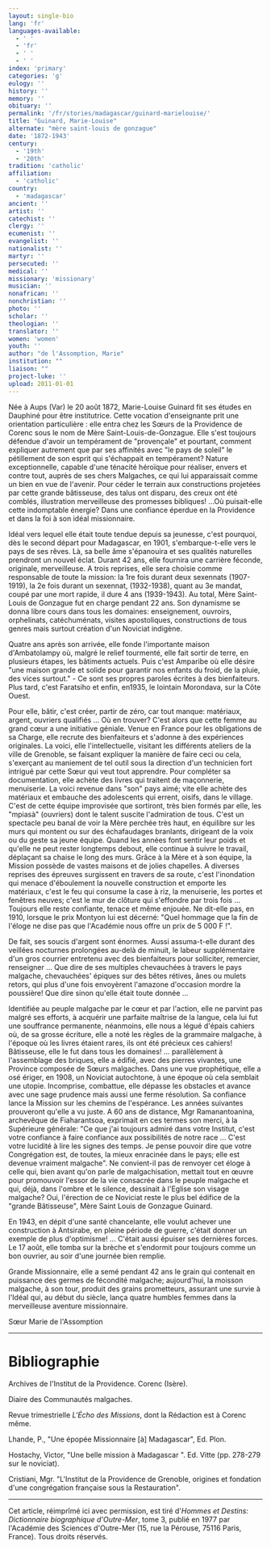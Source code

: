 ```yaml
---
layout: single-bio
lang: 'fr'
languages-available:
  - ' '
  - 'fr'
  - ' '
  - ' '
index: 'primary'
categories: 'g'
eulogy: ''
history: ''
memory: ''
obituary: ''
permalink: '/fr/stories/madagascar/guinard-marielouise/'
title: "Guinard, Marie-Louise"
alternate: "mère saint-louis de gonzague"
date: '1872-1943'
century:
  - '19th'
  - '20th'
tradition: 'catholic'
affiliation:
  - 'catholic'
country:
  - 'madagascar'
ancient: ''
artist: ''
catechist: ''
clergy: ''
ecumenist: ''
evangelist: ''
nationalist: ''
martyr: ''
persecuted: ''
medical: ''
missionary: 'missionary'
musician: ''
nonafrican: ''
nonchristian: ''
photo: ''
scholar: ''
theologian: ''
translator: ''
women: 'women'
youth: ''
author: "de l'Assomption, Marie"
institution: ""
liaison: ""
project-luke: ''
upload: 2011-01-01
---
```




Née à Aups (Var) le 20 août 1872, Marie-Louise Guinard fit ses études en
Dauphiné pour être institutrice. Cette vocation d'enseignante prit une orientation particulière : elle entra chez les Sœurs de la Providence de Corenc sous le nom de Mère Saint-Louis-de-Gonzague. Elle s'est toujours défendue d'avoir un tempérament de "provençale" et pourtant, comment expliquer autrement que par ses affinités avec "le pays de soleil" le pétillement de son esprit qui s'échappait en tempérament? Nature exceptionnelle, capable d'une ténacité héroïque pour réaliser, envers et contre tout, auprès de ses chers Malgaches, ce qui lui apparaissait comme un bien en vue de l'avenir. Pour céder le terrain aux constructions projetées par cette grande bâtisseuse, des talus ont disparu, des creux ont été comblés, illustration merveilleuse des promesses bibliques! …Où puisait-elle cette indomptable énergie? Dans une confiance éperdue en la Providence et dans la foi à son idéal missionnaire.

Idéal vers lequel elle était toute tendue depuis sa jeunesse, c'est pourquoi, dès le second départ pour Madagascar, en 1901, s'embarque-t-elle vers le pays de ses rêves. Là, sa belle âme s'épanouira et ses qualités naturelles prendront un nouvel éclat. Durant 42 ans, elle fournira une carrière féconde, originale, merveilleuse. A trois reprises, elle sera choisie comme responsable de toute la mission: la 1re fois durant deux sexennats (1907-1919), la 2e fois durant un sexennat, (1932-1938), quant au 3e mandat, coupé par une mort rapide, il dure 4 ans (1939-1943). Au total, Mère Saint-Louis de Gonzague fut en charge pendant 22 ans. Son dynamisme se donna libre cours dans tous les domaines: enseignement, ouvroirs, orphelinats, catéchuménats, visites apostoliques, constructions de tous genres mais surtout création d'un Noviciat indigène.

Quatre ans après son arrivée, elle fonde l'importante maison d'Ambatolampy où, malgré le relief tourmenté, elle fait sortir de terre, en plusieurs étapes, les bâtiments actuels. Puis c'est Amparibe où elle désire "une maison grande et solide pour garantir nos enfants du froid, de la pluie, des vices surtout." - Ce sont ses propres paroles écrites à des bienfaiteurs. Plus tard, c'est Faratsiho et enfin, en1935, le lointain Morondava, sur la Côte Ouest.

Pour elle, bâtir, c'est créer, partir de zéro, car tout manque: matériaux, argent, ouvriers qualifiés ... Où en trouver? C'est alors que cette femme au grand cœur a une initiative géniale. Venue en France pour les obligations de sa Charge, elle recrute des bienfaiteurs et s'adonne à des expériences originales. La voici, elle l'intellectuelle, visitant les différents ateliers de la ville de Grenoble, se faisant expliquer la manière de faire ceci ou cela, s'exerçant au maniement de tel outil sous la direction d'un technicien fort intrigué par cette Sœur qui veut tout apprendre. Pour compléter sa documentation, elle achète des livres qui traitent de maçonnerie, menuiserie. La voici revenue dans "son" pays aimé; vite elle achète des matériaux et embauche des adolescents qui errent, oisifs, dans le village. C'est de cette équipe improvisée que sortiront, très bien formés par elle, les "mpiasà" (ouvriers) dont le talent suscite l'admiration de tous. C'est un spectacle peu banal de voir la Mère perchée très haut, en équilibre sur les murs qui montent ou sur des échafaudages branlants, dirigeant de la voix ou du geste sa jeune équipe. Quand les années font sentir leur poids et qu'elle ne peut rester longtemps debout, elle continue à suivre le travail, déplaçant sa chaise le long des murs. Grâce à la Mère et à son équipe, la Mission possède de vastes maisons et de jolies chapelles. A diverses reprises des épreuves surgissent en travers de sa route, c'est l'inondation qui menace d'éboulement la nouvelle construction et emporte les matériaux, c'est le feu qui consume la case à riz, la menuiserie, les portes et fenêtres neuves; c'est le mur de clôture qui s'effondre par trois fois ... Toujours elle reste confiante, tenace et même enjouée. Ne dit-elle pas, en 1910, lorsque le prix Montyon lui est décerné: "Quel hommage que la fin de l'éloge ne dise pas que l'Académie nous offre un prix de 5 000 F !".

De fait, ses soucis d'argent sont énormes. Aussi assuma-t-elle durant des veillées nocturnes prolongées au-delà de minuit, le labeur supplémentaire d'un gros courrier entretenu avec des bienfaiteurs pour solliciter, remercier, renseigner ... Que dire de ses multiples chevauchées à travers le pays malgache, chevauchées' épiques sur des bêtes rétives, ânes ou mulets retors, qui plus d'une fois envoyèrent l'amazone d'occasion mordre la poussière! Que dire sinon qu'elle était toute donnée ...

Identifiée au peuple malgache par le cœur et par l'action, elle ne parvint pas malgré ses efforts, à acquérir une parfaite maîtrise de la langue, cela lui fut une souffrance permanente, néanmoins, elle nous a légué d'épais cahiers où, de sa grosse écriture, elle a noté les règles de la grammaire malgache, à l'époque où les livres étaient rares, ils ont été précieux ces cahiers! Bâtisseuse, elle le fut dans tous les domaines! ... parallèlement à l'assemblage des briques, elle a édifié, avec des pierres vivantes, une Province composée de Sœurs malgaches. Dans une vue prophétique, elle a osé ériger, en 1908, un Noviciat autochtone, à une époque où cela semblait une utopie. Incomprise, combattue, elle dépasse les obstacles et avance avec une sage prudence mais aussi une ferme résolution. Sa confiance lance la Mission sur les chemins de l'espérance. Les années suivantes prouveront qu'elle a vu juste. A 60 ans de distance, Mgr Ramanantoanina, archevêque de Fiaharantsoa, exprimait en ces termes son merci, à la Supérieure générale:  "Ce que j'ai toujours admiré dans votre Institut, c'est votre confiance à faire confiance aux possibilités de notre race ... C'est votre lucidité à lire les signes des temps. Je pense pouvoir dire que votre Congrégation est, de toutes, la mieux enracinée dans le pays; elle est devenue vraiment malgache". Ne convient-il pas de renvoyer cet éloge à celle qui, bien avant qu'on parle de malgachisation, mettait tout en œuvre pour promouvoir l'essor de la vie consacrée dans le peuple malgache et qui, déjà, dans l'ombre et le silence, dessinait à l'Eglise son visage malgache? Oui, l'érection de ce Noviciat reste le plus bel édifice de la "grande Bâtisseuse", Mère Saint Louis de Gonzague Guinard.

En 1943, en dépit d'une santé chancelante, elle voulut achever une construction à Antsirabe, en pleine période de guerre, c'était donner un exemple de plus d'optimisme! ... C'était aussi épuiser ses dernières forces. Le 17 août, elle tomba sur la brèche et s'endormit pour toujours comme un bon ouvrier, au soir d'une journée bien remplie.

Grande Missionnaire, elle a semé pendant 42 ans le grain qui contenait en  puissance des germes de fécondité malgache; aujourd'hui, la moisson malgache, à son tour, produit des grains prometteurs, assurant une survie à l'Idéal qui, au début du siècle, lança quatre humbles femmes dans la merveilleuse aventure missionnaire.

Sœur Marie de l'Assomption

---

# Bibliographie

Archives de l'Institut de la Providence. Corenc (Isère).

Diaire des Communautés malgaches.

Revue trimestrielle *L'Écho des Missions*, dont la Rédaction est à Corenc même.

Lhande, P., "Une épopée Missionnaire [à] Madagascar", Ed. Plon.

Hostachy, Victor, "Une belle mission à Madagascar ". Ed. Vitte (pp. 278-279 sur le noviciat).

Cristiani, Mgr. "L'Institut de la Providence de Grenoble, origines et fondation d'une congrégation française sous la Restauration".

---

Cet article, réimprîmé ici avec permission, est tiré d'*Hommes et Destins: Dictionnaire biographique d'Outre-Mer*, tome 3, publié en 1977 par l'Académie des Sciences d'Outre-Mer (15, rue la Pérouse, 75116 Paris, France). Tous droits réservés.
